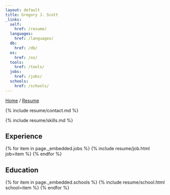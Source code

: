 ```yaml
---
layout: default
title: Gregory J. Scott
_links:
  self:
    href: /resume/
  languages:
    href: /languages/
  db:
    href: /db/
  os:
    href: /os/
  tools:
    href: /tools/
  jobs:
    href: /jobs/
  schools:
    href: /schools/
---
```


<nav>
  <a href="{{ site.url }}">Home</a> /
  <a href="{{ site.url }}/resume">Resume</a>
</nav>

<section markdown="1">

{% include resume/contact.md %}

</section>

<section markdown="1">

{% include resume/skills.md %}

</section>

<section markdown="1">

## Experience

{% for item in page._embedded.jobs %}
   {% include resume/job.html job=item %}
{% endfor %}

</section>

<section markdown="1">

## Education

{% for item in page._embedded.schools %}
   {% include resume/school.html school=item %}
{% endfor %}

</section>
